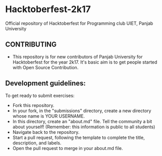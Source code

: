 # Hacktoberfest-2k17
Official repository of Hacktoberfest for Programming club UIET, Panjab University

## CONTRIBUTING

* This repository is for new contributors of Panjab University for Hacktoberfest for the year 2k17. It's basic aim is to get people started with Open Source Contribution. 

## Development guidelines:
To get ready to submit exercises:

- Fork this repository.
- In your fork, in the "submissions" directory, create a new directory whose name is YOUR USERNAME.
- In this directory, create an "about.md" file. Tell the community a bit about yourself! (Remember: this information is public to all students)
- Navigate back to the repository.
- Start a pull request, following the template to complete the title, description, and labels.
- Open the pull request to merge in your about.md file.
